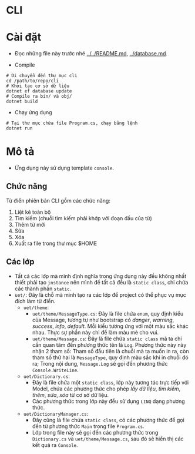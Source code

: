 # CLI

# Cài đặt

* Đọc những file này trước nhé [../../README.md](../../README.md), [../database.md](../database.md).

* Compile
```shell
# Di chuyển đến thư mục cli
cd /path/to/repo/cli
# Khởi tạo cơ sở dữ liệu
dotnet ef database update
# Compile ra bin/ và obj/
dotnet build
```
* Chạy ứng dụng
```shell
# Tại thư mục chứa file Program.cs, chạy bằng lệnh
dotnet run
```

# Mô tả

* Ứng dụng này sử dụng template `console`.

## Chức năng

Từ điển phiên bản CLI gồm các chức năng:
1. Liệt kê toàn bộ
2. Tìm kiếm (chuỗi tìm kiếm phải khớp với đoạn đầu của từ)
3. Thêm từ mới
4. Sửa
5. Xóa
6. Xuất ra file trong thư mục $HOME

## Các lớp

* Tất cả các lớp mà mình định nghĩa trong ứng dụng này đều không nhất thiết phải tạo `instance` nên mình để tất cả đều là `static class`, chỉ chứa các thành phần `static`.
* `uet/`: Đây là chỗ mà mình tạo ra các lớp để project có thể phục vụ mục đích làm từ điển.
  * `uet/theme`: 
    * `uet/theme/MessageType.cs`: Đây là file chứa `enum`, quy định kiểu của Message, tương tự như bootstrap có *danger*, *warning*, *success*, *info*, *default*. Mỗi kiểu tương ứng với một màu sắc khác nhau. Thực sự phần này chỉ để làm màu mè cho vui.
    * `uet/theme/Message.cs`: Đây là file chứa `static class` mà ta chỉ cần quan tâm đến phương thức tên là `Log`. Phương thức này này nhận 2 tham số: Tham số đầu tiên là chuỗi mà ta muốn in ra, còn tham số thứ hai là `MessageType`, quy định màu sắc khi in chuỗi đó ra; Trong nội dung, `Message.Log` sẽ gọi đến phương thức `Console.WriteLine`.
  * `uet/Dictionary.cs`:
    * Đây là file chứa một `static class`, lớp này tương tác trực tiếp với Model, chứa các phương thức cho phép *lấy dữ liệu*, *tìm kiếm*, *thêm*, *sửa*, *xóa* từ cơ sở dữ liệu.
    * Các phương thức trong lớp này đều sử dụng `LINQ` dạng phương thức.
  * `uet/DictionaryManager.cs`: 
    * Đây cũng là file chứa `static class`, có các phương thức để gọi đến từ phương thức `Main` trong file `Program.cs`.
    * Lớp trong file này sẽ gọi đến các phương thức trong `Dictionary.cs` và `uet/theme/Message.cs`, sau đó sẽ hiển thị các kết quả ra `Console`.
